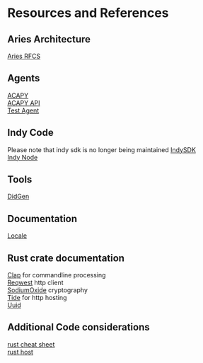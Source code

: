 # Resources and References

## Aries Architecture
[Aries RFCS](https://github.com/hyperledger/aries-rfcs)

## Agents
[ACAPY](https://github.com/hyperledger/aries-cloudagent-python)  
[ACAPY API](https://github.com/hyperledger/aries-cloudagent-python/blob/master/demo/AriesOpenAPIDemo.md)  
[Test Agent](https://github.com/hyperledger/aries-agent-test-harness)  

## Indy Code
Please note that indy sdk is no longer being maintained
[IndySDK](https://github.com/hyperledger/indy-sdk)  
[Indy Node](https://github.com/hyperledger/indy-node)  

## Tools
[DidGen](https://github.com/matt-raffel-kiva/didgen)  
 
## Documentation
[Locale](https://en.wikipedia.org/wiki/Language_localisation)  

## Rust crate documentation
[Clap](https://crates.io/crates/clap) for commandline processing  
[Reqwest](https://crates.io/crates/reqwest) http client  
[SodiumOxide](https://docs.rs/sodiumoxide/0.2.6/sodiumoxide/index.html) cryptography  
[Tide](https://docs.rs/tide/0.14.0/tide/index.html)  for http hosting  
[Uuid](https://docs.rs/uuid/0.8.1/uuid/struct.Uuid.html)  

## Additional Code considerations
[rust cheat sheet](https://cheats.rs/)  
[rust host](https://dev.to/gruberb/web-development-with-rust-03-x-create-a-rest-api-3i82)  
